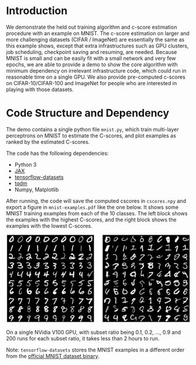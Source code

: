 # Introduction

We demonstrate the held out training algorithm and c-score estimation procedure 
with an example on MNIST. The c-score estimation on larger and more challenging datasets
(CIFAR / ImageNet) are essentially the same as this example shows, except that extra infrastructures
such as GPU clusters, job scheduling, checkpoint saving and resuming, are needed.
Because MNIST is small and can be easily fit with a small network and very few epochs, 
we are able to provide a demo to show the core algorithm with minimum dependency on 
irrelevant infrastructure code, which could run in reasonable time on a single GPU. 
We also provide pre-computed c-scores on CIFAR-10/CIFAR-100 and ImageNet for people
who are interested in playing with those datasets.

# Code Structure and Dependency

The demo contains a single python file `mnist.py`, which train multi-layer perceptrons on MNIST
to estimate the C-scores, and plot examples as ranked by the estimated C-scores.

The code has the following dependencies:

- Python 3
- [JAX](https://github.com/google/jax)
- [tensorflow-datasets](https://www.tensorflow.org/datasets)
- [tqdm](https://github.com/tqdm/tqdm)
- Numpy, Matplotlib

After running, the code will save the computed cscores in `cscores.npy` and
export a figure in `mnist-examples.pdf` like the one below. It shows some MNIST 
training examples from each of the 10 classes. 
The left block shows the examples with the highest C-scores,
and the right block shows the examples with the lowest C-scores.

![MNIST Examples](mnist-examples.png)

On a single NVidia V100 GPU, with subset ratio being 0.1, 0.2, ..., 0.9
and 200 runs for each subset ratio, it takes less than 2 hours to run.

Note: `tensorflow-datasets` stores the MNIST examples in a different order
from the [official MNIST dataset binary](http://yann.lecun.com/exdb/mnist/).